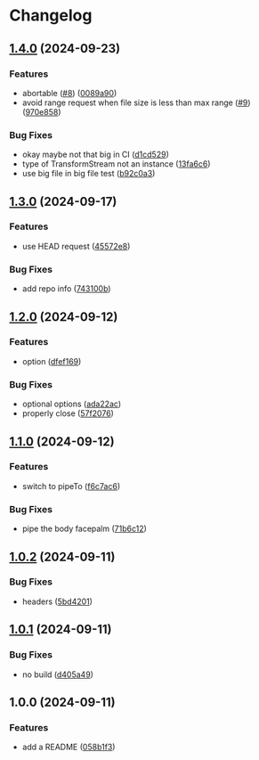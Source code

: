 # Changelog

## [1.4.0](https://github.com/storacha/unixfs-dl/compare/v1.3.0...v1.4.0) (2024-09-23)


### Features

* abortable ([#8](https://github.com/storacha/unixfs-dl/issues/8)) ([0089a90](https://github.com/storacha/unixfs-dl/commit/0089a9063d7cf0113d3d28a0194bccb6a72c04ff))
* avoid range request when file size is less than max range ([#9](https://github.com/storacha/unixfs-dl/issues/9)) ([970e858](https://github.com/storacha/unixfs-dl/commit/970e85818e3584d99f527cbb09d0872b09b32455))


### Bug Fixes

* okay maybe not that big in CI ([d1cd529](https://github.com/storacha/unixfs-dl/commit/d1cd5299ff7667cbc5f0b84c23932897e20723f4))
* type of TransformStream not an instance ([13fa6c6](https://github.com/storacha/unixfs-dl/commit/13fa6c6c81d05b4b6e2f14195c5ecef018a6b7df))
* use big file in big file test ([b92c0a3](https://github.com/storacha/unixfs-dl/commit/b92c0a3bfeeb321a00829419caa361d8ba00482e))

## [1.3.0](https://github.com/storacha/unixfs-dl/compare/v1.2.0...v1.3.0) (2024-09-17)


### Features

* use HEAD request ([45572e8](https://github.com/storacha/unixfs-dl/commit/45572e8d5cc0f9e818e8c6de6ec809f308bdb7cd))


### Bug Fixes

* add repo info ([743100b](https://github.com/storacha/unixfs-dl/commit/743100b712fa86606282fb1f347b2ebb7c9aeaa6))

## [1.2.0](https://github.com/storacha/unixfs-dl/compare/v1.1.0...v1.2.0) (2024-09-12)


### Features

* option ([dfef169](https://github.com/storacha/unixfs-dl/commit/dfef169cf2f5011ec2a791231a4abc3572b77605))


### Bug Fixes

* optional options ([ada22ac](https://github.com/storacha/unixfs-dl/commit/ada22ac2cef62059ea6868fb67dcab4b82d3f7db))
* properly close ([57f2076](https://github.com/storacha/unixfs-dl/commit/57f20760547fc3b41ddae1afa03a1154ea72fec0))

## [1.1.0](https://github.com/storacha/unixfs-dl/compare/v1.0.2...v1.1.0) (2024-09-12)


### Features

* switch to pipeTo ([f6c7ac6](https://github.com/storacha/unixfs-dl/commit/f6c7ac688a983e48c18c5a65f4f08165276bff6f))


### Bug Fixes

* pipe the body facepalm ([71b6c12](https://github.com/storacha/unixfs-dl/commit/71b6c12a224b5bf473dccbf83d0a6f2c563deb1c))

## [1.0.2](https://github.com/storacha/unixfs-dl/compare/v1.0.1...v1.0.2) (2024-09-11)


### Bug Fixes

* headers ([5bd4201](https://github.com/storacha/unixfs-dl/commit/5bd4201112bca5ac330e17f7b0e9c98cf1bfb795))

## [1.0.1](https://github.com/storacha/unixfs-dl/compare/v1.0.0...v1.0.1) (2024-09-11)


### Bug Fixes

* no build ([d405a49](https://github.com/storacha/unixfs-dl/commit/d405a49eba6df5467b48184701294a458e4aa673))

## 1.0.0 (2024-09-11)


### Features

* add a README ([058b1f3](https://github.com/storacha/unixfs-dl/commit/058b1f3092fb18b6b27481334d9a06c0c93ed20c))
